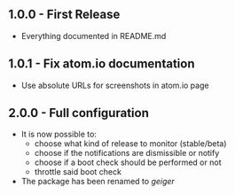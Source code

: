 ## 1.0.0 - First Release
* Everything documented in README.md

## 1.0.1 - Fix atom.io documentation
* Use absolute URLs for screenshots in atom.io page

## 2.0.0 - Full configuration
* It is now possible to:
  * choose what kind of release to monitor (stable/beta)
  * choose if the notifications are dismissible or notify
  * choose if a boot check should be performed or not
  * throttle said boot check
* The package has been renamed to _geiger_
